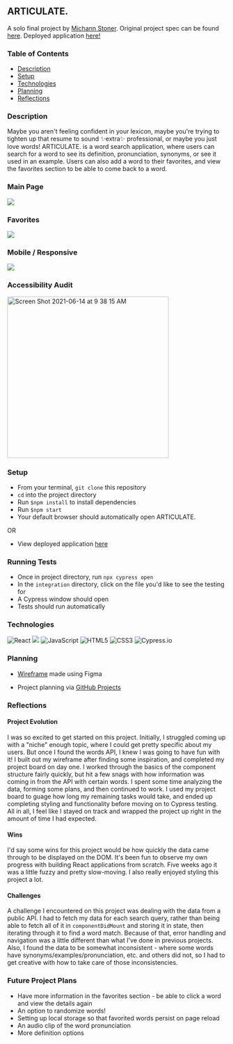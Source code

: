 ## ARTICULATE.
A solo final project by [Michann Stoner](https://github.com/michannstoner). Original project spec can be found [here](https://frontend.turing.edu/projects/module-3/niche-audience.html). Deployed application [here!](https://articulate-word-finder.herokuapp.com/)

### Table of Contents
* [Description](#description)
* [Setup](#setup)
* [Technologies](#technologies)
* [Planning](#planning)
* [Reflections](#reflections)


### Description
Maybe you aren't feeling confident in your lexicon, maybe you're trying to tighten up that resume to sound ✨extra✨ professional, or maybe you just love words! ARTICULATE. is a word search application, where users can search for a word to see its definition, pronunciation, synonyms, or see it used in an example. Users can also add a word to their favorites, and view the favorites section to be able to come back to a word. 


### Main Page
![](https://media.giphy.com/media/dhrOjLyEpHT0X0HYqn/giphy.gif)

### Favorites
![](https://media.giphy.com/media/I7kqAuv2jlFrg0INjb/giphy.gif)

### Mobile / Responsive
![](https://media.giphy.com/media/2cI5cvSoPUtdCazeOp/giphy.gif)

### Accessibility Audit
<img width="371" alt="Screen Shot 2021-06-14 at 9 38 15 AM" src="https://user-images.githubusercontent.com/76269802/121919504-4e23fd00-ccf4-11eb-8087-20ae992eb7b3.png">

### Setup
* From your terminal, `git clone` this repository  
* `cd` into the project directory
* Run `$npm install` to install dependencies
* Run `$npm start`
* Your default browser should automatically open ARTICULATE.

OR

* View deployed application [here](https://articulate-word-finder.herokuapp.com/)

### Running Tests
* Once in project directory, run `npx cypress open` 
* In the `integration` directory, click on the file you'd like to see the testing for 
* A Cypress window should open
* Tests should run automatically 

### Technologies
<p>
  <img alt="React" src="https://img.shields.io/badge/react%20-%2320232a.svg?&style=for-the-badge&logo=react&logoColor=%2361DAFB"/>

  <img src="https://img.shields.io/badge/React_Router-CA4245?style=for-the-badge&logo=react-router&logoColor=white"/>

  <img alt="JavaScript" src="https://img.shields.io/badge/javascript%20-%23323330.svg?&style=for-the-badge&logo=javascript&logoColor=%23F7DF1E"/>

  <img alt="HTML5" src="https://img.shields.io/badge/html5%20-%23E34F26.svg?&style=for-the-badge&logo=html5&logoColor=white"/>

  <img alt="CSS3" src="https://img.shields.io/badge/css3%20-%231572B6.svg?&style=for-the-badge&logo=css3&logoColor=white"/>

  <img alt="Cypress.io" src="https://camo.githubusercontent.com/bd9c528263673db09f67bcf3445ba8e5512cfb6829e966a31ef7a378933b231a/68747470733a2f2f696d672e736869656c64732e696f2f62616467652f2d437970726573732e696f2d626c61636b3f7374796c653d666f722d7468652d6261646765266c6f676f3d637970726573732e696f266c6f676f436f6c6f723d7768697465"/>
</p>

### Planning 
* [Wireframe](https://github.com/michannstoner/articulate/files/6649534/articulate-wireframe.pdf) made using Figma

* Project planning via [GitHub Projects](https://github.com/michannstoner/articulate/projects/1)



### Reflections

#### Project Evolution
I was so excited to get started on this project. Initially, I struggled coming up with a "niche" enough topic, where I could get pretty specific about my users. But once I found the words API, I knew I was going to have fun with it! I built out my wireframe after finding some inspiration, and completed my project board on day one. I worked through the basics of the component structure fairly quickly, but hit a few snags with how information was coming in from the API with certain words. I spent some time analyzing the data, forming some plans, and then continued to work. I used my project board to guage how long my remaining tasks would take, and ended up completing styling and functionality before moving on to Cypress testing. All in all, I feel like I stayed on track and wrapped the project up right in the amount of time I had expected. 

#### Wins 
I'd say some wins for this project would be how quickly the data came through to be displayed on the DOM. It's been fun to observe my own progress with building React applications from scratch. Five weeks ago it was a little fuzzy and pretty slow-moving. I also really enjoyed styling this project a lot. 

#### Challenges
A challenge I encountered on this project was dealing with the data from a public API. I had to fetch my data for each search query, rather than being able to fetch all of it in `componentDidMount` and storing it in state, then iterating through it to find a word match. Because of that, error handling and navigation was a little different than what I've done in previous projects. Also, I found the data to be somewhat inconsistent - where some words have synonyms/examples/pronunciation, etc. and others did not, so I had to get creative with how to take care of those inconsistencies. 

### Future Project Plans 
* Have more information in the favorites section - be able to click a word and view the details again 
* An option to randomize words! 
* Setting up local storage so that favorited words persist on page reload 
* An audio clip of the word pronunciation 
* More definition options 
